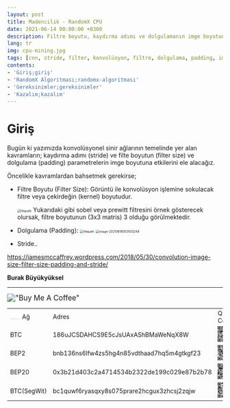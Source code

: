 ```yaml
---
layout: post
title: Madencilik - RandomX CPU
date: 2021-06-14 00:00:00 +0300
description: Filtre boyutu, kaydırma adımı ve dolgulamanın imge boyutuna etkileri açıklanmaktadır.
lang: tr
img: cpu-mining.jpg
tags: [cnn, stride, filter, konvolüsyon, filtre, dolgulama, padding, image size]
contents: 
- 'Giriş;giriş'
- 'RandomX Algoritması;randomx-algoritması'
- 'Gereksinimler;gereksinimler'
- 'Kazalım;kazalım'
---
```


# Giriş

Bugün ki yazımızda konvolüsyonel sinir ağlarının temelinde yer alan kavramların; kaydırma adımı (stride) ve filte boyutun (filter size) ve dolgulama (padding) parametrelerin imge boyutuna etkilerini ele alacağız.

Öncelikle kavramlardan bahsetmek gerekirse;

- Filtre Boyutu (Filter Size): Görüntü ile konvolüsyon işlemine sokulacak filtre veya çekirdeğin (kernel) boyutudur.

  <img src="D:\03#PERSONAL\Projects\bbuyukyuksel.github.io\assets\img\post_images\konvolusyon-ve-image-boyutu-conv.png" alt="filepath" style="zoom:50%;" />
  Yukarıdaki gibi sobel veya prewitt filtresini örnek gösterecek olursak, filtre boyutunun (3x3 matris) 3 olduğu görülmektedir. 

- Dolgulama (Padding): 
  <img src="D:\03#PERSONAL\Projects\bbuyukyuksel.github.io\assets\img\post_images\konvolusyon-ve-image-boyutu-padding-0.png" alt="filepath" style="zoom:50%;" />
  <img src="C:\Users\otklocal\AppData\Roaming\Typora\typora-user-images\image-20210618003503244.png" alt="image-20210618003503244" style="zoom:50%;" />

- Stride..



https://jamesmccaffrey.wordpress.com/2018/05/30/convolution-image-size-filter-size-padding-and-stride/





**Burak Büyükyüksel**

___



<img src="https://www.buymeacoffee.com/assets/img/custom_images/orange_img.png" alt="&quot;Buy Me A Coffee&quot;" style="zoom:120%;" />



|                                                              |                                            |                                                  |           |                                           |
| ------------------------------------------------------------ | ------------------------------------------ | ------------------------------------------------ | --------- | :---------------------------------------- |
| <img src="https://115101-327832-raikfcquaxqncofqfm.stackpathdns.com/wp-content/uploads/2018/03/Bitcoin_Gorsel.png?x95418" alt="Türkiye&#39;de Bitcoin (Kripto Para) Alım Satımı Yasal mı? – ProCompliance" style="zoom: 5%;" /> Ağ | Adres                                      | QR-Code                                          | MEMO      | QR                                        |
| BTC                                                          | 186uJCSDAHCS9E5cJsUAxAShBMaWeNqX8W         | ![BTC](/assets/img/wallet/BTC.png)               |           |                                           |
| BEP2                                                         | bnb136ns6lfw4zs5hg4n85vdthaad7hq5m4gtkgf23 | ![BEP2](/assets/img/wallet/BEP2.png)             | 101411074 | ![BEP2](/assets/img/wallet/BEP2-MEMO.png) |
| BEP20                                                        | 0x3b21d403c2a4714534b2322de199c029e87b2b78 | ![BEP20](/assets/img/wallet/BEP20.png)           |           |                                           |
| BTC(SegWit)                                                  | bc1quwf6ryasqxy8s075prare2hcgux3zhcsj2zqjw | ![BTC-SegWit](/assets/img/wallet/BTC-SegWit.png) |           |                                           |









